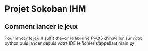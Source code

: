 # Projet Sokoban IHM 
## Comment lancer le jeux
Pour lancer le jeu,Il suffit d'avoir la librairie PyQt5 d'installer sur votre python puis lancer depuis votre IDE le fichier s'appellant main.py
